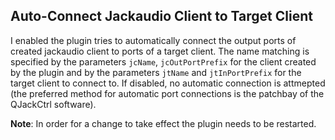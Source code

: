 ## Auto-Connect Jackaudio Client to Target Client

I enabled the plugin tries to automatically connect the output ports of created jackaudio client to ports of a target client.
The name matching is specified by the parameters `jcName`, `jcOutPortPrefix` for the client created by the plugin and by the parameters `jtName` and `jtInPortPrefix` for the target client to connect to.
If disabled, no automatic connection is attmepted (the preferred method for automatic port connections is the patchbay of the QJackCtrl software).

**Note**: In order for a change to take effect the plugin needs to be restarted.